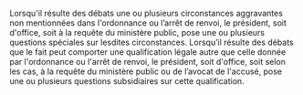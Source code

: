 Lorsqu'il résulte des débats une ou plusieurs circonstances aggravantes non mentionnées dans l'ordonnance ou l’arrêt de renvoi, le président, soit d'office, soit à la requête du ministère public, pose une ou plusieurs questions spéciales sur lesdites circonstances.
Lorsqu’il résulte des débats que le fait peut comporter une qualification légale autre que celle donnée par l'ordonnance ou l'arrêt de renvoi, le président, soit d'office, soit selon les cas, à la requête du ministère public ou de l’avocat de l'accusé, pose une ou plusieurs questions subsidiaires sur cette qualification.